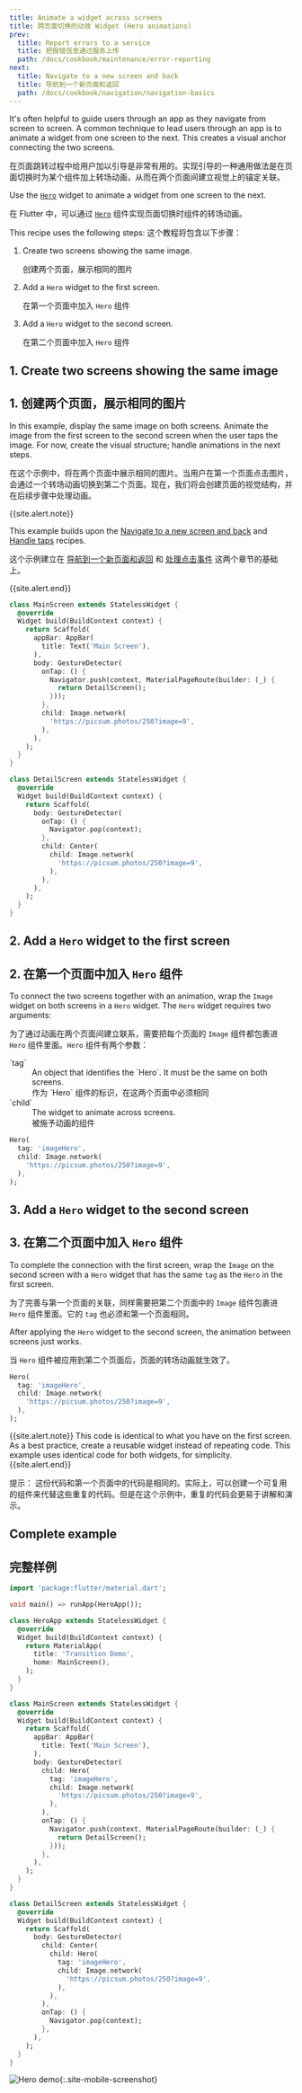 ```yaml
---
title: Animate a widget across screens
title: 跨页面切换的动效 Widget (Hero animations)
prev:
  title: Report errors to a service
  title: 把报错信息通过服务上传
  path: /docs/cookbook/maintenance/error-reporting
next:
  title: Navigate to a new screen and back
  title: 导航到一个新页面和返回
  path: /docs/cookbook/navigation/navigation-basics
---
```


It's often helpful to guide users through an app as they navigate from screen
to screen. A common technique to lead users through an app is to animate a
widget from one screen to the next. This creates a visual anchor connecting
the two screens.

在页面跳转过程中给用户加以引导是非常有用的。实现引导的一种通用做法是在页面切换时为某个组件加上转场动画，从而在两个页面间建立视觉上的锚定关联。

Use the
[`Hero`]({{site.api}}/flutter/widgets/Hero-class.html) widget
to animate a widget from one screen to the next.

在 Flutter 中，可以通过 [`Hero`]({{site.api}}/flutter/widgets/Hero-class.html) 组件实现页面切换时组件的转场动画。

This recipe uses the following steps:
这个教程将包含以下步骤：

  1. Create two screens showing the same image.

     创建两个页面，展示相同的图片

  2. Add a `Hero` widget to the first screen.

     在第一个页面中加入 `Hero` 组件

  3. Add a `Hero` widget to the second screen.

     在第二个页面中加入 `Hero` 组件

## 1. Create two screens showing the same image

## 1. 创建两个页面，展示相同的图片

In this example, display the same image on both screens.
Animate the image from the first screen to the second screen when
the user taps the image. For now, create the visual structure;
handle animations in the next steps.

在这个示例中，将在两个页面中展示相同的图片。当用户在第一个页面点击图片，会通过一个转场动画切换到第二个页面。现在，我们将会创建页面的视觉结构，并在后续步骤中处理动画。

{{site.alert.note}}

  This example builds upon the
  [Navigate to a new screen and
  back](/docs/cookbook/navigation/navigation-basics)
  and [Handle taps](/docs/cookbook/gestures/handling-taps) recipes.
  
  这个示例建立在 [导航到一个新页面和返回](/docs/cookbook/navigation/navigation-basics) 和 [处理点击事件](/docs/cookbook/gestures/handling-taps) 这两个章节的基础上。
  
{{site.alert.end}}


```dart
class MainScreen extends StatelessWidget {
  @override
  Widget build(BuildContext context) {
    return Scaffold(
      appBar: AppBar(
        title: Text('Main Screen'),
      ),
      body: GestureDetector(
        onTap: () {
          Navigator.push(context, MaterialPageRoute(builder: (_) {
            return DetailScreen();
          }));
        },
        child: Image.network(
          'https://picsum.photos/250?image=9',
        ),
      ),
    );
  }
}

class DetailScreen extends StatelessWidget {
  @override
  Widget build(BuildContext context) {
    return Scaffold(
      body: GestureDetector(
        onTap: () {
          Navigator.pop(context);
        },
        child: Center(
          child: Image.network(
            'https://picsum.photos/250?image=9',
          ),
        ),
      ),
    );
  }
}
```

## 2. Add a `Hero` widget to the first screen

## 2. 在第一个页面中加入 `Hero` 组件

To connect the two screens together with an animation, wrap
the `Image` widget on both screens in a `Hero` widget.
The `Hero` widget requires two arguments:

为了通过动画在两个页面间建立联系，需要把每个页面的 `Image` 组件都包裹进 `Hero` 组件里面。`Hero` 组件有两个参数：

<dl>
  <dt>`tag`</dt>
  
  <dd>An object that identifies the `Hero`.
      It must be the same on both screens.</dd>
  <dd>作为 `Hero` 组件的标识，在这两个页面中必须相同</dd>      

  <dt>`child`</dt>
  
  <dd>The widget to animate across screens.</dd>
  <dd>被施予动画的组件 </dd>
  
</dl>

<!-- skip -->
```dart
Hero(
  tag: 'imageHero',
  child: Image.network(
    'https://picsum.photos/250?image=9',
  ),
);
```

## 3. Add a `Hero` widget to the second screen

## 3. 在第二个页面中加入 `Hero` 组件

To complete the connection with the first screen,
wrap the `Image` on the second screen with a `Hero`
widget that has the same `tag` as the `Hero` in the first screen.

为了完善与第一个页面的关联，同样需要把第二个页面中的 `Image` 组件包裹进 `Hero` 组件里面。它的 `tag` 也必须和第一个页面相同。

After applying the `Hero` widget to the second screen,
the animation between screens just works.

当 `Hero` 组件被应用到第二个页面后，页面的转场动画就生效了。

<!-- skip -->
```dart
Hero(
  tag: 'imageHero',
  child: Image.network(
    'https://picsum.photos/250?image=9',
  ),
);
```

{{site.alert.note}}
  This code is identical to what you have on the first screen.
  As a best practice, create a reusable widget instead of
  repeating code. This example uses identical code for both
  widgets, for simplicity.
{{site.alert.end}}

提示： 这份代码和第一个页面中的代码是相同的。实际上，可以创建一个可复用的组件来代替这些重复的代码。但是在这个示例中，重复的代码会更易于讲解和演示。

## Complete example

## 完整样例

```dart
import 'package:flutter/material.dart';

void main() => runApp(HeroApp());

class HeroApp extends StatelessWidget {
  @override
  Widget build(BuildContext context) {
    return MaterialApp(
      title: 'Transition Demo',
      home: MainScreen(),
    );
  }
}

class MainScreen extends StatelessWidget {
  @override
  Widget build(BuildContext context) {
    return Scaffold(
      appBar: AppBar(
        title: Text('Main Screen'),
      ),
      body: GestureDetector(
        child: Hero(
          tag: 'imageHero',
          child: Image.network(
            'https://picsum.photos/250?image=9',
          ),
        ),
        onTap: () {
          Navigator.push(context, MaterialPageRoute(builder: (_) {
            return DetailScreen();
          }));
        },
      ),
    );
  }
}

class DetailScreen extends StatelessWidget {
  @override
  Widget build(BuildContext context) {
    return Scaffold(
      body: GestureDetector(
        child: Center(
          child: Hero(
            tag: 'imageHero',
            child: Image.network(
              'https://picsum.photos/250?image=9',
            ),
          ),
        ),
        onTap: () {
          Navigator.pop(context);
        },
      ),
    );
  }
}
```

![Hero demo](/images/cookbook/hero.gif){:.site-mobile-screenshot}

